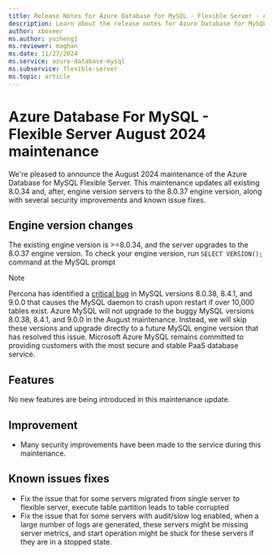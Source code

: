 ```yaml
---
title: Release Notes for Azure Database for MySQL - Flexible Server - August 2024
description: Learn about the release notes for Azure Database for MySQL Flexible Server August 2024.
author: xboxeer
ms.author: yuzheng1
ms.reviewer: maghan
ms.date: 11/27/2024
ms.service: azure-database-mysql
ms.subservice: flexible-server
ms.topic: article
---
```


# Azure Database For MySQL - Flexible Server August 2024 maintenance

We're pleased to announce the August 2024 maintenance of the Azure Database for MySQL Flexible Server. This maintenance updates all existing 8.0.34 and, after, engine version servers to the 8.0.37 engine version, along with several security improvements and known issue fixes.

## Engine version changes

The existing engine version is >=8.0.34, and the server upgrades to the 8.0.37 engine version.
To check your engine version, run `SELECT VERSION();` command at the MySQL prompt

> [!NOTE]  
> Percona has identified a [critical bug](https://www.percona.com/blog/do-not-upgrade-to-any-version-of-mysql-after-8-0-37/?utm_campaign=2024-blog-q3&utm_content=300046226&utm_medium=social&utm_source=linkedin&hss_channel=lcp-421929) in MySQL versions 8.0.38, 8.4.1, and 9.0.0 that causes the MySQL daemon to crash upon restart if over 10,000 tables exist. Azure MySQL will not upgrade to the buggy MySQL versions 8.0.38, 8.4.1, and 9.0.0 in the August maintenance. Instead, we will skip these versions and upgrade directly to a future MySQL engine version that has resolved this issue. Microsoft Azure MySQL remains committed to providing customers with the most secure and stable PaaS database service.

## Features

No new features are being introduced in this maintenance update.

## Improvement

- Many security improvements have been made to the service during this maintenance.

## Known issues fixes

- Fix the issue that for some servers migrated from single server to flexible server, execute table partition leads to table corrupted
- Fix the issue that for some servers with audit/slow log enabled, when a large number of logs are generated, these servers might be missing server metrics, and start operation might be stuck for these servers if they are in a stopped state.
